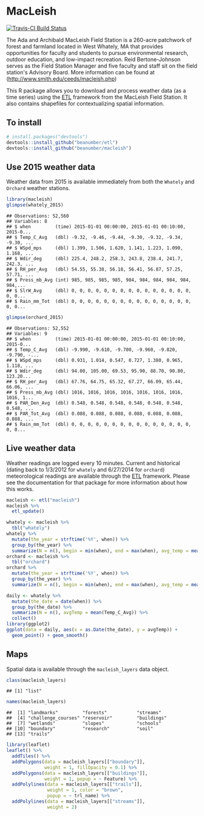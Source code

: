 MacLeish
================

[![Travis-CI Build Status](https://travis-ci.org/beanumber/macleish.svg?branch=master)](https://travis-ci.org/beanumber/macleish)

The Ada and Archibald MacLeish Field Station is a 260-acre patchwork of forest and farmland located in West Whately, MA that provides opportunities for faculty and students to pursue environmental research, outdoor education, and low-impact recreation. Reid Bertone-Johnson serves as the Field Station Manager and five faculty and staff sit on the field station's Advisory Board. More information can be found at (<http://www.smith.edu/ceeds/macleish.php>)

This R package allows you to download and process weather data (as a time series) using the [ETL](http://www.github.com/beanumber/etl) framework from the MacLeish Field Station. It also contains shapefiles for contextualizing spatial information.

To install
----------

``` r
# install.packages("devtools")
devtools::install_github("beanumber/etl")
devtools::install_github("beanumber/macleish")
```

Use 2015 weather data
---------------------

Weather data from 2015 is available immediately from both the `Whately` and `Orchard` weather stations.

``` r
library(macleish)
glimpse(whately_2015)
```

    ## Observations: 52,560
    ## Variables: 8
    ## $ when         (time) 2015-01-01 00:00:00, 2015-01-01 00:10:00, 2015-0...
    ## $ Temp_C_Avg   (dbl) -9.32, -9.46, -9.44, -9.30, -9.32, -9.34, -9.30, ...
    ## $ WSpd_mps     (dbl) 1.399, 1.506, 1.620, 1.141, 1.223, 1.090, 1.168, ...
    ## $ Wdir_deg     (dbl) 225.4, 248.2, 258.3, 243.8, 238.4, 241.7, 242.3, ...
    ## $ RH_per_Avg   (dbl) 54.55, 55.38, 56.18, 56.41, 56.87, 57.25, 57.71, ...
    ## $ Press_mb_Avg (int) 985, 985, 985, 985, 984, 984, 984, 984, 984, 984,...
    ## $ SlrW_Avg     (dbl) 0, 0, 0, 0, 0, 0, 0, 0, 0, 0, 0, 0, 0, 0, 0, 0, 0...
    ## $ Rain_mm_Tot  (dbl) 0, 0, 0, 0, 0, 0, 0, 0, 0, 0, 0, 0, 0, 0, 0, 0, 0...

``` r
glimpse(orchard_2015)
```

    ## Observations: 52,552
    ## Variables: 9
    ## $ when         (time) 2015-01-01 00:00:00, 2015-01-01 00:10:00, 2015-0...
    ## $ Temp_C_Avg   (dbl) -9.990, -9.610, -9.700, -9.960, -9.820, -9.790, -...
    ## $ WSpd_mps     (dbl) 0.931, 1.014, 0.547, 0.727, 1.380, 0.965, 1.118, ...
    ## $ Wdir_deg     (dbl) 94.00, 105.00, 69.53, 95.90, 88.70, 90.80, 123.20...
    ## $ RH_per_Avg   (dbl) 67.76, 64.75, 65.32, 67.27, 66.09, 65.44, 66.06, ...
    ## $ Press_mb_Avg (dbl) 1016, 1016, 1016, 1016, 1016, 1016, 1016, 1016, 1...
    ## $ PAR_Den_Avg  (dbl) 0.548, 0.548, 0.548, 0.548, 0.548, 0.548, 0.548, ...
    ## $ PAR_Tot_Avg  (dbl) 0.088, 0.088, 0.088, 0.088, 0.088, 0.088, 0.088, ...
    ## $ Rain_mm_Tot  (dbl) 0, 0, 0, 0, 0, 0, 0, 0, 0, 0, 0, 0, 0, 0, 0, 0, 0...

Live weather data
-----------------

Weather readings are logged every 10 minutes. Current and historical (dating back to 1/3/2012 for `whately` and 6/27/2014 for `orchard`) meteorological readings are available through the [ETL](http://www.github.com/beanumber/etl) framework. Please see the documentation for that package for more information about how this works.

``` r
macleish <- etl("macleish")
macleish %>%
  etl_update()
```

``` r
whately <- macleish %>%
  tbl("whately")
whately %>%
  mutate(the_year = strftime('%Y', when)) %>%
  group_by(the_year) %>%
  summarize(N = n(), begin = min(when), end = max(when), avg_temp = mean(Temp_C_Avg))
orchard <- macleish %>%
  tbl("orchard")
orchard %>%
  mutate(the_year = strftime('%Y', when)) %>%
  group_by(the_year) %>%
  summarize(N = n(), begin = min(when), end = max(when), avg_temp = mean(Temp_C_Avg))
```

``` r
daily <- whately %>%
  mutate(the_date = date(when)) %>%
  group_by(the_date) %>%
  summarize(N = n(), avgTemp = mean(Temp_C_Avg)) %>%
  collect()
library(ggplot2)
ggplot(data = daily, aes(x = as.Date(the_date), y = avgTemp)) +
  geom_point() + geom_smooth()
```

Maps
----

Spatial data is available through the `macleish_layers` data object.

``` r
class(macleish_layers)
```

    ## [1] "list"

``` r
names(macleish_layers)
```

    ##  [1] "landmarks"         "forests"           "streams"          
    ##  [4] "challenge_courses" "reservoir"         "buildings"        
    ##  [7] "wetlands"          "slopes"            "schools"          
    ## [10] "boundary"          "research"          "soil"             
    ## [13] "trails"

``` r
library(leaflet)
leaflet() %>%
  addTiles() %>%
  addPolygons(data = macleish_layers[["boundary"]], 
              weight = 1, fillOpacity = 0.1) %>%
  addPolygons(data = macleish_layers[["buildings"]], 
              weight = 1, popup = ~ Feature) %>%
  addPolylines(data = macleish_layers[["trails"]], 
               weight = 1, color = "brown",
               popup = ~ trl_name) %>%
  addPolylines(data = macleish_layers[["streams"]], 
               weight = 2)
```
